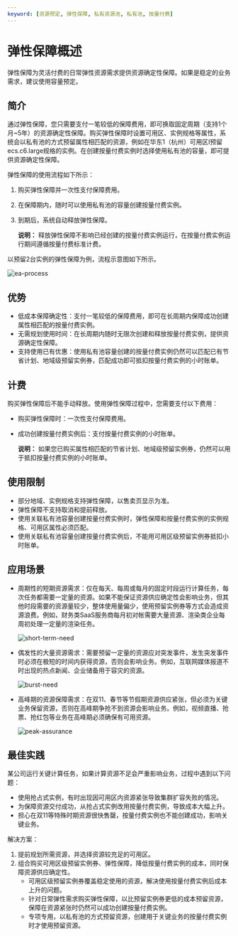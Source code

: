```yaml
---
keyword: [资源预定, 弹性保障, 私有资源池, 私有池, 按量付费]
---
```


# 弹性保障概述

弹性保障为灵活付费的日常弹性资源需求提供资源确定性保障。如果是稳定的业务需求，建议使用容量预定。

## 简介

通过弹性保障，您只需要支付一笔较低的保障费用，即可换取固定周期（支持1个月~5年）的资源确定性保障。购买弹性保障时设置可用区、实例规格等属性，系统会以私有池的方式预留属性相匹配的资源，例如在华东1（杭州）可用区I预留ecs.c6.large规格的实例。在创建按量付费实例时选择使用私有池的容量，即可提供资源确定性保障。

弹性保障的使用流程如下所示：

1.  购买弹性保障并一次性支付保障费用。
2.  在保障期内，随时可以使用私有池的容量创建按量付费实例。
3.  到期后，系统自动释放弹性保障。

    **说明：** 释放弹性保障不影响已经创建的按量付费实例运行，在按量付费实例运行期间遵循按量付费标准计费。


以预留2台实例的弹性保障为例，流程示意图如下所示。

![ea-process](https://static-aliyun-doc.oss-accelerate.aliyuncs.com/assets/img/zh-CN/9597757061/p187803.png)

## 优势

-   低成本保障确定性：支付一笔较低的保障费用，即可在长周期内保障成功创建属性相匹配的按量付费实例。
-   无需规划使用时间：在长周期内随时无限次创建和释放按量付费实例，提供资源确定性保障。
-   支持使用已有优惠：使用私有池容量创建的按量付费实例仍然可以匹配已有节省计划、地域级预留实例券，匹配成功即可抵扣按量付费实例的小时账单。

## 计费

购买弹性保障后不能手动释放。使用弹性保障过程中，您需要支付以下费用：

-   购买弹性保障时：一次性支付保障费用。
-   成功创建按量付费实例后：支付按量付费实例的小时账单。

    **说明：** 如果您已购买属性相匹配的节省计划、地域级预留实例券，仍然可以用于抵扣按量付费实例的小时账单。


## 使用限制

-   部分地域、实例规格支持弹性保障，以售卖页显示为准。
-   弹性保障不支持取消和提前释放。
-   使用关联私有池容量创建按量付费实例时，弹性保障和按量付费实例的实例规格、可用区属性必须匹配。
-   使用关联私有池容量创建按量付费实例后，不能用可用区级预留实例券抵扣小时账单。

## 应用场景

-   周期性的短期资源需求：仅在每天、每周或每月的固定时段运行计算任务，每次任务都需要一定量的资源。如果不能保证资源供应确定性会影响业务，但其他时段需要的资源量较少，整体使用量偏少，使用预留实例券等方式会造成资源浪费。例如，财务类SaaS服务商每月初对帐需要大量资源、渲染类企业每周初处理一定量的渲染任务。

    ![short-term-need](https://static-aliyun-doc.oss-accelerate.aliyuncs.com/assets/img/zh-CN/5282867061/p190569.png)

-   偶发性的大量资源需求：需要预留一定量的资源应对突发事件，发生突发事件时必须在极短的时间内获得资源，否则会影响业务。例如，互联网媒体报道不时出现的热点新闻、企业储备用于容灾的资源。

    ![burst-need](https://static-aliyun-doc.oss-accelerate.aliyuncs.com/assets/img/zh-CN/5282867061/p190570.png)

-   高峰期的资源保障需求：在双11、春节等节假期资源供应紧张，但必须为关键业务保留资源，否则在高峰期争抢不到资源会影响业务。例如，视频直播、抢票、抢红包等业务在高峰期必须确保有可用资源。

    ![peak-assurance](https://static-aliyun-doc.oss-accelerate.aliyuncs.com/assets/img/zh-CN/5282867061/p198908.png)


## 最佳实践

某公司运行关键计算任务，如果计算资源不足会严重影响业务，过程中遇到以下问题：

-   使用抢占式实例，有时出现因可用区内资源紧张导致集群扩容失败的情况。
-   为保障资源交付成功，从抢占式实例改用按量付费实例，导致成本大幅上升。
-   担心在双11等特殊时期资源很快售罄，按量付费实例也不能创建成功，影响关键业务。

解决方案：

1.  提前规划所需资源，并选择资源较充足的可用区。
2.  组合购买可用区级预留实例券、弹性保障，降低按量付费实例的成本，同时保障资源供应确定性。
    -   可用区级预留实例券覆盖稳定使用的资源，解决使用按量付费实例后成本上升的问题。
    -   针对日常弹性需求购买弹性保障，以比预留实例券更低的成本预留资源，保障在资源紧张时仍然可以成功创建按量付费实例。
    -   专项专用，以私有池的方式预留资源，创建用于关键业务的按量付费实例时才使用预留资源。

